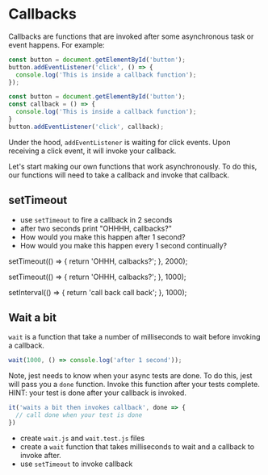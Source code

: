 # Callbacks

Callbacks are functions that are invoked after some
asynchronous task or event happens. For example:

```js
const button = document.getElementById('button');
button.addEventListener('click', () => {
  console.log('This is inside a callback function');
});
```

```js
const button = document.getElementById('button');
const callback = () => {
  console.log('This is inside a callback function');
}
button.addEventListener('click', callback);
```

Under the hood, `addEventListener` is waiting for click
events. Upon receiving a click event, it will invoke your
callback.

Let's start making our own functions that work asynchronously.
To do this, our functions will need to take a callback and
invoke that callback.

## setTimeout

* use `setTimeout` to fire a callback in 2 seconds
* after two seconds print "OHHHH, callbacks?"
* How would you make this happen after 1 second?
* How would you make this happen every 1 second continually?

setTimeout(() => {
  return 'OHHH, calbacks?';
}, 2000);

setTimeout(() => {
  return 'OHHH, calbacks?';
}, 1000);

setInterval(() => {
  return 'call back call back';
}, 1000);

## Wait a bit

`wait` is a function that take a number of milliseconds
to wait before invoking a callback.

```js
wait(1000, () => console.log('after 1 second'));
```

Note, jest needs to know when your async tests are done.
To do this, jest will pass you a `done` function. Invoke
this function after your tests complete. HINT: your test
is done after your callback is invoked.

```js
it('waits a bit then invokes callback', done => {
  // call done when your test is done
})
```

* create `wait.js` and `wait.test.js` files
* create a `wait` function that takes milliseconds to wait
  and a callback to invoke after.
* use `setTimeout` to invoke callback


